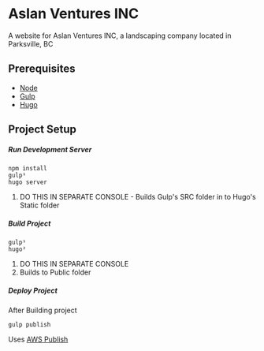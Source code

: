 # Aslan Ventures INC
A website for Aslan Ventures INC, a landscaping company located in Parksville, BC

## Prerequisites

- [Node][Node1]
- [Gulp][Gulp1]
- [Hugo][Hugo1]

## Project Setup

##### Run Development Server
```
npm install
gulp¹
hugo server
```
1. DO THIS IN SEPARATE CONSOLE - Builds Gulp's SRC folder in to Hugo's Static folder

##### Build Project
```
gulp¹
hugo²
```
1. DO THIS IN SEPARATE CONSOLE
2. Builds to Public folder

##### Deploy Project
After Building project
```
gulp publish
```
Uses [AWS Publish][awspublish]


[Node1]: https://nodejs.org/en/
[Gulp1]: https://gulpjs.com/
[Hugo1]: https://gohugo.io/
[awspublish]: https://www.npmjs.com/package/gulp-awspublish
